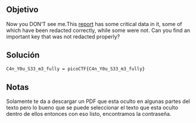 ## Objetivo
Now you DON’T see me.This [report](https://artifacts.picoctf.net/c/84/Financial_Report_for_ABC_Labs.pdf) has some critical data in it, some of which have been redacted correctly, while some were not. Can you find an important key that was not redacted properly?
## Solución
```bash
C4n_Y0u_S33_m3_fully = picoCTF{C4n_Y0u_S33_m3_fully}
```
## Notas
Solamente te da a descargar un PDF que esta oculto en algunas partes del texto pero lo bueno que se puede seleccionar el texto que esta oculto dentro de ellos entonces con eso listo, encontramos la contraseña.
